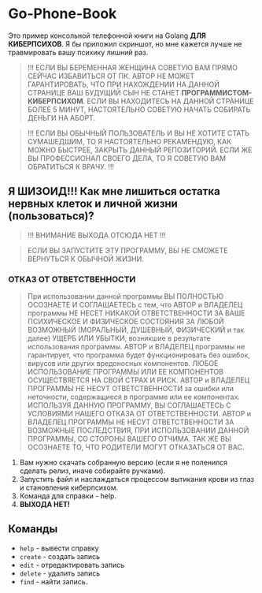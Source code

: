 # Go-Phone-Book

Это пример консольной телефонной книги на Golang __ДЛЯ КИБЕРПСИХОВ__. Я бы приложил скриншот, но мне кажется лучше не травмировать вашу психику лишний раз.

> !!! ЕСЛИ ВЫ БЕРЕМЕННАЯ ЖЕНЩИНА СОВЕТУЮ ВАМ ПРЯМО СЕЙЧАС ИЗБАВИТЬСЯ ОТ ПК. АВТОР НЕ МОЖЕТ ГАРАНТИРОВАТЬ, ЧТО ПРИ НАХОЖДЕНИИ НА ДАННОЙ СТРАНИЦЕ ВАШ БУДУЩИЙ СЫН НЕ СТАНЕТ **ПРОГРАММИСТОМ-КИБЕРПСИХОМ**. ЕСЛИ ВЫ НАХОДИТЕСЬ НА ДАННОЙ СТРАНИЦЕ БОЛЕЕ 5 МИНУТ, НАСТОЯТЕЛЬНО СОВЕТУЮ НАЧАТЬ СОБИРАТЬ ДЕНЬГИ НА АБОРТ.

> !!! ЕСЛИ ВЫ ОБЫЧНЫЙ ПОЛЬЗОВАТЕЛЬ И ВЫ НЕ ХОТИТЕ СТАТЬ СУМАШЕДШИМ, ТО Я НАСТОЯТЕЛЬНО РЕКАМЕНДУЮ, КАК МОЖНО БЫСТРЕЕ, ЗАКРЫТЬ ДАННЫЙ РЕПОЗИТОРИЙ. ЕСЛИ ЖЕ ВЫ ПРОФЕССИОНАЛ СВОЕГО ДЕЛА, ТО Я СОВЕТУЮ ВАМ ОБРАТИТЬСЯ К ВРАЧУ. !!!

## **Я ШИЗОИД!!!** Как мне лишиться остатка нервных клеток и личной жизни (пользоваться)?

> !!! ВНИМАНИЕ ВЫХОДА ОТСЮДА НЕТ !!!

> ЕСЛИ ВЫ ЗАПУСТИТЕ ЭТУ ПРОГРАММУ, ВЫ НЕ СМОЖЕТЕ ВЕРНУТЬСЯ К ОБЫЧНОЙ ЖИЗНИ. 

### **ОТКАЗ ОТ ОТВЕТСТВЕННОСТИ**

> При использовании данной программы ВЫ ПОЛНОСТЬЮ ОСОЗНАЕТЕ И СОГЛАШАЕТЕСЬ с тем, что АВТОР и ВЛАДЕЛЕЦ программы НЕ НЕСЕТ НИКАКОЙ ОТВЕТСТВЕННОСТИ ЗА ВАШЕ ПСИХИЧЕСКОЕ И ФИЗИЧЕСКОЕ СОСТОЯНИЯ ЗА ЛЮБОЙ ВОЗМОЖНЫЙ (МОРАЛЬНЫЙ, ДУШЕВНЫЙ, ФИЗИЧЕСКИЙ и так далее) УЩЕРБ ИЛИ УБЫТКИ, возникшие в результате использования программы. АВТОР и ВЛАДЕЛЕЦ программы не гарантирует, что программа будет функционировать без ошибок, вирусов или других вредоносных компонентов. ЛЮБОЕ ИСПОЛЬЗОВАНИЕ ПРОГРАММЫ ИЛИ ЕЕ КОМПОНЕНТОВ ОСУЩЕСТВЯЕТСЯ НА СВОЙ СТРАХ И РИСК. АВТОР и ВЛАДЕЛЕЦ ПРОГРАММЫ НЕ НЕСУТ ОТВЕТСТВЕННОСТИ за ошибки или неточности, содержащиеся в программе или ее компонентах. ИСПОЛЬЗУЯ ДАННУЮ ПРОГРАММУ, ВЫ СОГЛАШАЕТЕСЬ С УСЛОВИЯМИ НАШЕГО ОТКАЗА ОТ ОТВЕТСТВЕННОСТИ. АВТОР и ВЛАДЕЛЕЦ ПРОГРАММЫ НЕ НЕСУТ ОТВЕТСТВЕННОСТИ ЗА ВОЗМОЖНЫЕ ПОСЛЕДСТВИЯ, ПРИ ИСПОЛЬЗОВАНИИ ДАННОЙ ПРОГРАММЫ, СО СТОРОНЫ ВАШЕГО ОТЧИМА. ТАК ЖЕ ВЫ ОСОЗНАЕТЕ ТО, ЧТО РОДИТЕЛИ МОГУТ ОТКАЗАТЬСЯ ОТ ВАС.

1. Вам нужно скачать собранную версию (если я не поленился сделать релиз, иначе собирайте ручками).
2. Запустить файл и наслаждаться процессом вытикания крови из глаз и становления киберпсихом.
3. Команда для справки - help.
4. **ВЫХОДА НЕТ!**


## Команды

- `help` - вывести справку
- `create` - создать запись
- `edit` - отредактировать запись
- `delete` - удалить запись
- `find` - найти запись.
